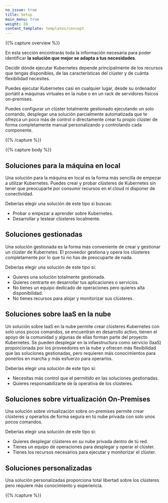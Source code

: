 ```yaml
---
no_issue: true
title: Setup
main_menu: true
weight: 30
content_template: templates/concept
---
```


{{% capture overview %}}

En esta sección encontrarás toda la información necesaria para poder identificar
**la solución que mejor se adapta a tus necesidades**.

Decidir dónde ejecutar Kubernetes depende principalmente de los recursos que
tengas disponibles, de las características del clúster y de cuánta flexibilidad
necesites.

Puedes ejecutar Kubernetes casi en cualquier lugar, desde su ordenador portátil
a máquinas virtuales en la nube o en un rack de servidores físicos on-premises.

Puedes configurar un clúster totalmente gestionado ejecutando un solo comando,
desplegar una solución parcialmente automatizada que te ofrezca un poco más de
control o directamente crear tu propio clúster de forma completamente manual
personalizando y controlando cada componente.

{{% /capture %}}

{{% capture body %}}

## Soluciones para la máquina en local

Una solución para la máquina en local es la forma más sencilla de empezar a
utilizar Kubernetes. Puedes crear y probar clústeres de Kubernetes sin tener
que preocuparte por consumir recursos en el cloud ni disponer de conectividad.

Deberías elegir una solución de este tipo si buscas:

* Probar o empezar a aprender sobre Kubernetes.
* Desarrollar y testear clústeres localmente.

## Soluciones gestionadas

Una solución gestionada es la forma más conveniente de crear y gestionar un
clúster de Kubernetes. El proveedor gestiona y opera los clústeres completamente
por lo que tú no has de preocuparte de nada.

Deberías elegir una solución de este tipo si:

* Quieres una solución totalmente gestionada.
* Quieres centrarte en desarrollar tus aplicaciones o servicios.
* No tienes un equipo dedicado de operaciones pero quieres alta disponibilidad.
* No tienes recursos para alojar y monitorizar sus clústeres.

## Soluciones sobre IaaS en la nube

Un solución sobre IaaS en la nube permite crear clústeres Kubernetes con solo
unos pocos comandos, se encuentran en desarrollo activo, tienen el apoyo de la
comunidad y algunas de ellas forman parte del proyecto Kubernetes.
Se pueden desplegar en la infaestructura como servicio (IaaS) proporcionada por
los proveedores en la nube y ofrecen más flexibilidad que las soluciones
gestionadas, pero requieren más conocimientos para ponerlos en marcha y más
esfuerzo para operarlos.

Deberías elegir una solución de este tipo si:

* Necesitas más control que el permitido en las soluciones gestionadas.
* Quieres responsabilizarte de la operativa de los clústeres.

## Soluciones sobre virtualización On-Premises

Una solución sobre virtualización sobre on-premises permite crear clústeres y
operarlos de forma segura en tú nube privada con solo unos pocos comandos.

Deberías elegir una solución de este tipo si:

* Quieres desplegar clústeres en su nube privada dentro de tú red.
* Tienes un equipo de operaciones para desplegar y operar el clúster.
* Tienes los recursos necesarios para ejecutar y monitorizar el clúster.

## Soluciones personalizadas

Una solución personalizadas proporciona total libertad sobre los clústeres
pero requiere más conocimiento y experiencia. 

{{% /capture %}}
